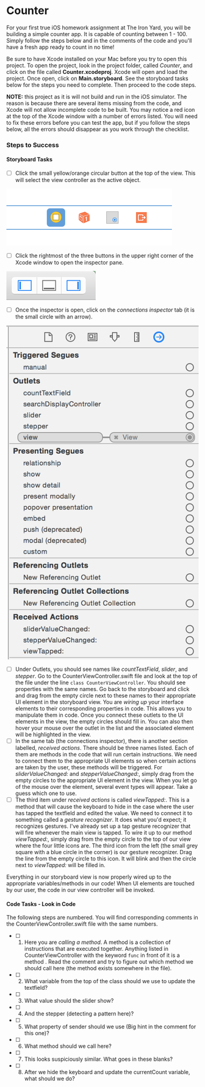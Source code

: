 # Counter

For your first true iOS homework assignment at The Iron Yard, you will be building a simple counter app. It is capable of counting between 1 - 100. Simply follow the steps below and in the comments of the code and you'll have a fresh app ready to count in no time!

Be sure to have Xcode installed on your Mac before you try to open this project. To open the project, look in the project folder, called *Counter*, and click on the file called **Counter.xcodeproj**. Xcode will open and load the project. Once open, click on **Main.storyboard**. See the storyboard tasks below for the steps you need to complete. Then proceed to the code steps.

**NOTE:** this project as it is will not build and run in the iOS simulator. The reason is because there are several items missing from the code, and Xcode will not allow incomplete code to be built. You may notice a red icon at the top of the Xcode window with a number of errors listed. You will need to fix these errors before you can test the app, but if you follow the steps below, all the errors should disappear as you work through the checklist.

### Steps to Success

#### Storyboard Tasks

* [ ] Click the small yellow/orange circular button at the top of the view. This will select the view controller as the active object.

![View Controller](ViewController.png)

* [ ] Click the rightmost of the three buttons in the upper right corner of the Xcode window to open the inspector pane.

![Pane Selector](PaneSelector.png)

* [ ] Once the inspector is open, click on the *connections inspector* tab (it is the small circle with an arrow).

![Connections Inspector](ConnectionsInspector.png)

* [ ] Under Outlets, you should see names like *countTextField*, *slider*, and *stepper*. Go to the CounterViewController.swift file and look at the top of the file under the line ```class CounterViewController```. You should see properties with the same names. Go back to the storyboard and click and drag from the empty circle next to these names to their appropriate UI element in the storyboard view. You are *wiring up* your interface elements to their corresponding properties in code. This allows you to manipulate them in code. Once you connect these outlets to the UI elements in the view, the empty circles should fill in. You can also then hover your mouse over the outlet in the list and the associated element will be highlighted in the view.
* [ ] In the same tab (the connections inspector), there is another section labelled, *received actions*. There should be three names listed. Each of them are methods in the code that will run certain instructions. We need to connect them to the appropriate UI elements so when certain actions are taken by the user, these methods will be triggered. For *sliderValueChanged:* and *stepperValueChanged:*, simply drag from the empty circles to the appropriate UI element in the view. When you let go of the mouse over the element, several event types will appear. Take a guess which one to use.
* [ ] The third item under *received actions* is called *viewTapped:*. This is a method that will cause the keyboard to hide in the case where the user has tapped the textfield and edited the value. We need to connect it to something called a *gesture recognizer*. It does what you'd expect; it recognizes gestures. I've already set up a tap gesture recognizer that will fire whenever the main view is tapped. To wire it up to our method *viewTapped:*, simply drag from the empty circle to the top of our view where the four little icons are. The third icon from the left (the small grey square with a blue circle in the corner) is our gesture recognizer. Drag the line from the empty circle to this icon. It will blink and then the circle next to *viewTapped:* will be filled in.

Everything in our storyboard view is now properly wired up to the appropriate variables/methods in our code! When UI elements are touched by our user, the code in our view controller will be invoked.

#### Code Tasks - Look in Code

The following steps are numbered. You will find corresponding comments in the CounterViewController.swift file with the same numbers.

* [ ] 1. Here you are *calling a method*. A method is a collection of instructions that are executed together. Anything listed in CounterViewController with the keyword ```func``` in front of it is a method . Read the comment and try to figure out which method we should call here (the method exists somewhere in the file).
* [ ] 2. What variable from the top of the class should we use to update the textfield?
* [ ] 3. What value should the slider show?
* [ ] 4. And the stepper (detecting a pattern here)?
* [ ] 5.  What property of sender should we use (Big hint in the comment for this one)?
* [ ] 6. What method should we call here? 
* [ ] 7. This looks suspiciously similar. What goes in these blanks?
* [ ] 8. After we hide the keyboard and update the currentCount variable, what should we do?
